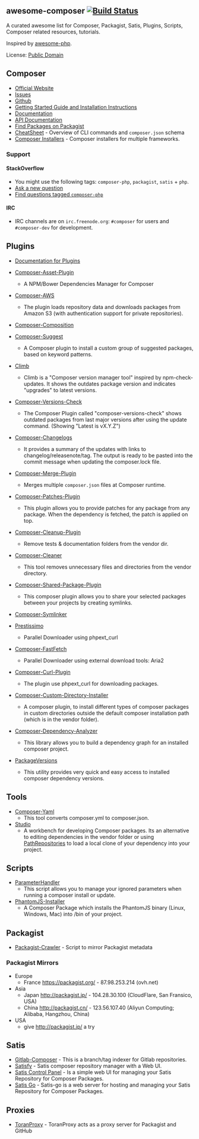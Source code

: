 ## awesome-composer [![Build Status](https://api.travis-ci.org/jakoch/awesome-composer.svg?branch=master)](https://travis-ci.org/jakoch/awesome-composer)

A curated awesome list for Composer, Packagist, Satis, Plugins, Scripts, Composer related resources, tutorials.

Inspired by [awesome-php](https://github.com/ziadoz/awesome-php).

License: [Public Domain](http://creativecommons.org/publicdomain/zero/1.0/)

## Composer

- [Official Website](https://getcomposer.org/)
- [Issues](https://github.com/composer/composer/issues)
- [Github](https://github.com/composer/composer)
- [Getting Started Guide and Installation Instructions](https://getcomposer.org/doc/00-intro.md)
- [Documentation](https://getcomposer.org/doc/)
- [API Documentation](https://getcomposer.org/apidoc/master/index.html)
- [Find Packages on Packagist](https://packagist.org/)
- [CheatSheet](http://composer.json.jolicode.com/) - Overview of CLI commands and `composer.json` schema
- [Composer Installers](https://github.com/composer/installers) - Composer installers for multiple frameworks.

### Support

#### StackOverflow

- You might use the following tags: `composer-php`, `packagist`, `satis` + `php`.
- [Ask a new question](http://stackoverflow.com/questions/ask?tags=composer-php+php)
- [Find questions tagged `composer-php`](http://stackoverflow.com/questions/tagged/composer-php)

#### IRC

- IRC channels are on `irc.freenode.org`: `#composer` for users and `#composer-dev` for development.

## Plugins

- [Documentation for Plugins](https://getcomposer.org/doc/articles/plugins.md)

- [Composer-Asset-Plugin](https://github.com/francoispluchino/composer-asset-plugin)
  - A NPM/Bower Dependencies Manager for Composer
- [Composer-AWS](https://github.com/naderman/composer-aws)
  - The plugin loads repository data and downloads packages from Amazon S3 (with authentication support for private repositories).
- [Composer-Composition](https://github.com/bamarni/composition)
- [Composer-Suggest](https://github.com/nfreear/composer-suggest)
  - A Composer plugin to install a custom group of suggested packages, based on keyword patterns.
- [Climb](https://github.com/vinkla/climb)
  -  Climb is a "Composer version manager tool" inspired by npm-check-updates. It shows the outdates package version and indicates "upgrades" to latest versions.
- [Composer-Versions-Check](https://github.com/Soullivaneuh/composer-versions-check)
  - The Composer Plugin called "composer-versions-check" shows outdated packages from last major versions after using the update command. (Showing "Latest is vX.Y.Z")
- [Composer-Changelogs](https://github.com/pyrech/composer-changelogs)
  - It provides a summary of the updates with links to changelog/releasenote/tag. The output is ready to be pasted into the commit message when updating the composer.lock file.
- [Composer-Merge-Plugin](https://github.com/wikimedia/composer-merge-plugin)
  - Merges multiple `composer.json` files at Composer runtime.
- [Composer-Patches-Plugin](https://github.com/netresearch/composer-patches-plugin)
  - This plugin allows you to provide patches for any package from any package. When the dependency is fetched, the patch is applied on top.
- [Composer-Cleanup-Plugin](https://github.com/barryvdh/composer-cleanup-plugin)
  - Remove tests & documentation folders from the vendor dir.
- [Composer-Cleaner](https://github.com/dg/composer-cleaner)
  - This tool removes unnecessary files and directories from the vendor directory.
- [Composer-Shared-Package-Plugin](https://github.com/Letudiant/composer-shared-package-plugin)
  - This composer plugin allows you to share your selected packages between your projects by creating symlinks.
- [Composer-Symlinker](https://github.com/dg/composer-symlinker)
- [Prestissimo](https://github.com/hirak/prestissimo)
  - Parallel Downloader using phpext_curl
- [Composer-FastFetch](https://github.com/jakoch/composer-fastfetch)
  - Parallel Downloader using external download tools: Aria2
- [Composer-Curl-Plugin](https://github.com/ngyuki/composer-curl-plugin)
  - The plugin use phpext_curl for downloading packages.
- [Composer-Custom-Directory-Installer](https://github.com/mnsami/composer-custom-directory-installer)
  - A composer plugin, to install different types of composer packages in custom directories outside the default composer installation path (which is in the vendor folder).
- [Composer-Dependency-Analyzer](https://packagist.org/packages/jms/composer-deps-analyzer)
  - This library allows you to build a dependency graph for an installed composer project.
- [PackageVersions](https://github.com/Ocramius/PackageVersions)
  - This utility provides very quick and easy access to installed composer dependency versions.

## Tools

- [Composer-Yaml](https://github.com/igorw/composer-yaml)
  - This tool converts composer.yml to composer.json.
- [Studio](https://github.com/franzliedke/studio)
  - A workbench for developing Composer packages. Its an alternative to editing dependencies in the vendor folder or using [PathRepositories](https://getcomposer.org/doc/05-repositories.md#path) to load a local clone of your dependency into your project.

## Scripts

- [ParameterHandler](https://github.com/Incenteev/ParameterHandler)
  - This script allows you to manage your ignored parameters when running a composer install or update.
- [PhantomJS-Installer](https://github.com/jakoch/phantomjs-installer)
  - A Composer Package which installs the PhantomJS binary (Linux, Windows, Mac) into /bin of your project.

## Packagist

- [Packagist-Crawler](https://github.com/hirak/packagist-crawler) - Script to mirror Packagist metadata

### Packagist Mirrors

- Europe
  - France https://packagist.org/ - 87.98.253.214 (ovh.net)
- Asia
  - Japan http://packagist.jp/ - 104.28.30.100 (CloudFlare, San Fransico, USA)
  - China http://packagist.cn/ - 123.56.107.40 (Aliyun Computing; Alibaba, Hangzhou, China)
- USA
  - give http://packagist.jp/ a try

## Satis

- [Gitlab-Composer](https://github.com/wemakecustom/gitlab-composer) - This is a branch/tag indexer for Gitlab repositories.
- [Satisfy](https://github.com/ludofleury/satisfy) - Satis composer repository manager with a Web UI.
- [Satis Control Panel](https://github.com/realshadow/satis-control-panel) - Is a simple web UI for managing your Satis Repository for Composer Packages.
- [Satis Go](https://github.com/benschw/satis-go) - Satis-go is a web server for hosting and managing your Satis Repository for Composer Packages.

## Proxies

- [ToranProxy](https://toranproxy.com/) - ToranProxy acts as a proxy server for Packagist and GitHub
